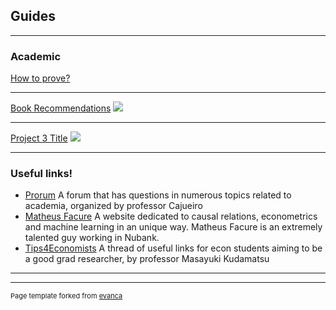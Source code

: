 ## Guides

---

### Academic

[How to prove?](/proving1)

---
[Book Recommendations](/pdf/sample_presentation.pdf)
<img src="images/dummy_thumbnail.jpg?raw=true"/>

---
[Project 3 Title](http://example.com/)
<img src="images/dummy_thumbnail.jpg?raw=true"/>

---

### Useful links!

- [Prorum](https://prorum.com) A forum that has questions in numerous topics related to academia, organized by professor Cajueiro
- [Matheus Facure](https://matheusfacure.github.io) A website dedicated to causal relations, econometrics and machine learning in an unique way. Matheus Facure is an extremely talented guy working in Nubank.
- [Tips4Economists](https://sites.google.com/site/mkudamatsu/tips4economists) A thread of useful links for econ students aiming to be a good grad researcher, by professor Masayuki Kudamatsu

---




---
<p style="font-size:11px">Page template forked from <a href="https://github.com/evanca/quick-portfolio">evanca</a></p>
<!-- Remove above link if you don't want to attibute -->
